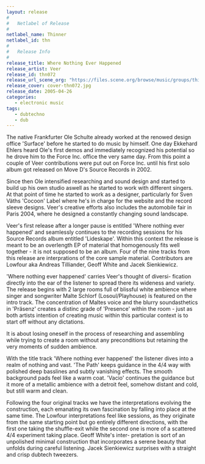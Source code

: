 ```yaml
---
layout: release
#
#   Netlabel of Release
#
netlabel_name: Thinner
netlabel_id: thn
#
#   Release Info
#
release_title: Where Nothing Ever Happened
release_artist: Veer
release_id: thn072
release_url_scene_org: "https://files.scene.org/browse/music/groups/thinner/"
release_cover: cover-thn072.jpg
release_date: 2005-04-26
categories:
   - electronic music
tags:
   - dubtechno
   - dub
---
```

The native Frankfurter Ole Schulte already worked at the 
renowed design office 'Surface' before he started to do music 
by himself. One day Ekkehard Ehlers heard Ole's first demos 
and immediately recognized his potential so he drove him to 
the Force Inc. office the very same day. From this point a 
couple of Veer contributions were put out on Force Inc. until 
his first solo album got released on Move D's Source Records 
in 2002.

Since then Ole intensified researching and sound design and 
started to build up his own studio aswell as he started to work 
with different singers. At that point of time he started to 
work as a designer, particularly for Sven Väths 'Cocoon' Label 
where he's in charge for the website and the record sleeve 
designs. Veer's creative efforts also includes the automobile 
fair in Paris 2004, where he designed a constantly changing 
sound landscape.

Veer's first release after a longer pause is entitled 'Where 
nothing ever happened' and seamlessly continues to the recording 
sessions for his Source Records album entitled 'Lideskape'. 
Within this context the release is meant to be an overlength EP 
of material that homogenously fits well together - it is not 
supposed to be an album. Four of the nine tracks from this 
release are interprations of the core sample material. 
Contributors are Lowfour aka Andreas Tilliander, Geoff White 
and Jacek Sienkiewicz. 

'Where nothing ever happened' carries Veer's thought of diversi-
fication directly into the ear of the listener to spread there 
its wideness and variety. The release begins with 2 large rooms 
full of blissful white ambience where singer and songwriter 
Malte Schlorf (Losoul/Playhouse) is featured on the intro track. 
The concentration of Maltes voice and the blurry soundasthetics 
in 'Präsenz' creates a distinc grade of 'Presence' within the 
room - just as both artists intention of creating music within 
this particular context is to start off without any dictations. 

It is about losing oneself in the process of researching and 
assembling while trying to create a room without any preconditions 
but retaining the very moments of sudden ambience.

With the title track 'Where nothing ever happened' the listener 
dives into a realm of nothing and vast. 'The Path' keeps 
guidance in the 4/4 way with polished deep basslines and subtly 
vanishing effects. The smooth background pads feel like a warm 
coat. 'Vacio' continues the guidance but it more of a metallic 
ambience with a detroit feel, somehow distant and cold, but 
still warm and clean.

Following the four original tracks we have the interpretations 
evolving the construction, each emanating its own fascination by 
falling into place at the same time. The Lowfour interpretations 
feel like sessions, as they originate from the same starting 
point but go entirely different directions, with the first one 
taking the shuffle-exit while the second one is more of a 
scattered 4/4 experiment taking place. Geoff White's inter-
pretation is sort of an unpolished minimal construction that 
incorporates a serene beauty that unfolds during careful 
listening. Jacek Sienkiewicz surprises with a straight and 
crisp dubtech tweezers. 